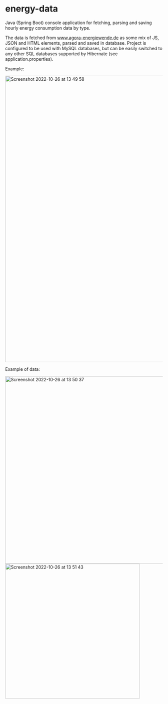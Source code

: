 # energy-data
Java (Spring Boot) console application for fetching, parsing and saving hourly energy consumption data by type.


The data is fetched from www.agora-energiewende.de as some mix of JS, JSON and HTML elements, parsed and saved in database.
Project is configured to be used with MySQL databases, but can be easily switched to any other SQL databases supported by Hibernate (see application.properties).


Example:

<img width="913" alt="Screenshot 2022-10-26 at 13 49 58" src="https://user-images.githubusercontent.com/86569730/198019679-be474ea1-0dd8-4b81-b009-54f093007f86.png">



Example of data:

<img width="598" alt="Screenshot 2022-10-26 at 13 50 37" src="https://user-images.githubusercontent.com/86569730/198019640-a0772f3c-3933-455c-affe-db547edb9a8f.png">

<img width="430" alt="Screenshot 2022-10-26 at 13 51 43" src="https://user-images.githubusercontent.com/86569730/198019576-28584b4d-588f-43fd-b5c6-9f4c96db02c0.png">
